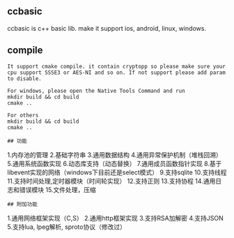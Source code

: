## ccbasic
ccbasic is c++ basic lib. make it support ios, android, linux, windows.

## compile
```
It support cmake compile. it contain cryptopp so please make sure your cpu support SSSE3 or AES-NI and so on. If not support please add param to disable. 

For windows, please open the Native Tools Command and run
mkdir build && cd build
cmake ..

For others
mkdir build && cd build
cmake ..

## 功能
```
1.内存池的管理
2.基础字符串
3.通用数据结构
4.通用异常保护机制（堆栈回溯）
5.通用系统函数实现
6.动态库支持（动态替换）
7.通用成员函数指针实现
8.基于libevent实现的网络（windows下目前还是select模式）
9.支持sqlite
10.支持线程
11.支持时间处理,定时器模块（时间轮实现）
12.支持正则
13.支持协程
14.通用日志和错误模块
15.文件处理，压缩
```
## 附加功能
```
1.通用网络框架实现（C,S）
2.通用http框架实现
3.支持RSA加解密
4.支持JSON
5.支持lua, lpeg解析, sproto协议（修改过）
```


